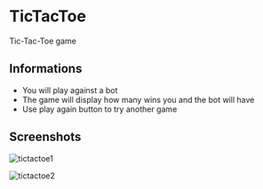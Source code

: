 # TicTacToe
Tic-Tac-Toe game 



Informations
-
<ul>
<li>You will play against a bot</li>
<li>The game will display how many wins you and the bot will have</li>
<li>Use play again button to try another game</li>
</ul>

Screenshots
-
![tictactoe1](https://user-images.githubusercontent.com/96385473/196719787-e3e23eed-f3eb-421b-ac3d-fdf942cffc33.png)

![tictactoe2](https://user-images.githubusercontent.com/96385473/196719789-5a6783c0-d8b9-48bf-8082-4c8d82cacc13.png)
